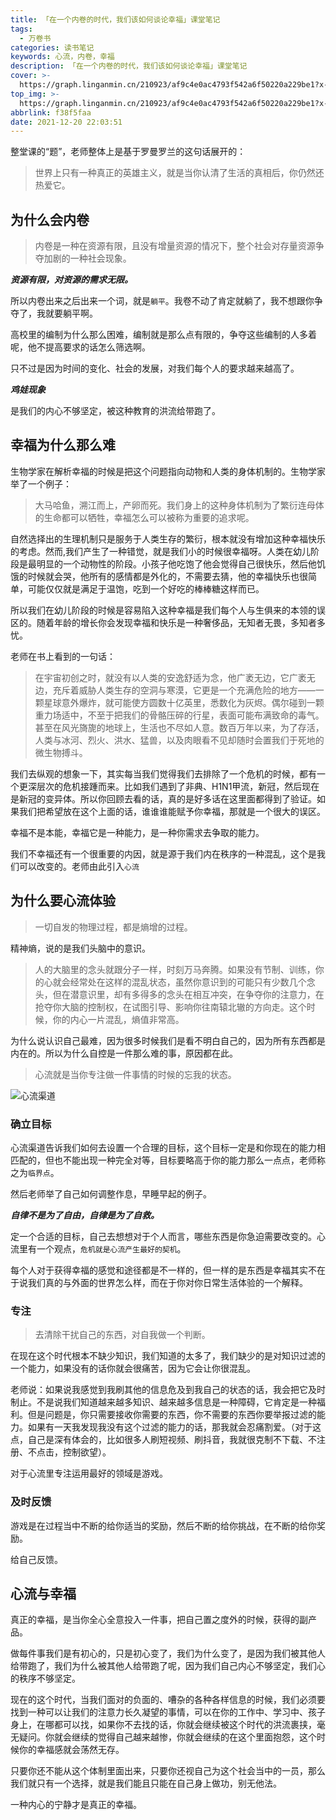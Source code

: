 ```yaml
---
title: 「在一个内卷的时代，我们该如何谈论幸福」课堂笔记
tags:
  - 万卷书
categories: 读书笔记
keywords: 心流，内卷，幸福
description: 「在一个内卷的时代，我们该如何谈论幸福」课堂笔记
cover: >-
  https://graph.linganmin.cn/210923/af9c4e0ac4793f542a6f50220a229be1?x-oss-process=image/format,webp/quality,q_10
top_img: >-
  https://graph.linganmin.cn/210923/af9c4e0ac4793f542a6f50220a229be1?x-oss-process=image/format,webp/quality,q_50
abbrlink: f38f5faa
date: 2021-12-20 22:03:51
---
```


整堂课的“题”，老师整体上是基于罗曼罗兰的这句话展开的：

> 世界上只有一种真正的英雄主义，就是当你认清了生活的真相后，你仍然还热爱它。

## 为什么会内卷

> 内卷是一种在资源有限，且没有增量资源的情况下，整个社会对存量资源争夺加剧的一种社会现象。

***资源有限，对资源的需求无限。***

所以内卷出来之后出来一个词，就是`躺平`。我卷不动了肯定就躺了，我不想跟你争夺了，我就要躺平啊。

高校里的编制为什么那么困难，编制就是那么点有限的，争夺这些编制的人多着呢，他不提高要求的话怎么筛选啊。

只不过是因为时间的变化、社会的发展，对我们每个人的要求越来越高了。

***鸡娃现象***

是我们的内心不够坚定，被这种教育的洪流给带跑了。

## 幸福为什么那么难

生物学家在解析幸福的时候是把这个问题指向动物和人类的身体机制的。生物学家举了一个例子：

> 大马哈鱼，溯江而上，产卵而死。我们身上的这种身体机制为了繁衍连母体的生命都可以牺牲，幸福怎么可以被称为重要的追求呢。

自然选择出的生理机制只是服务于人类生存的繁衍，根本就没有增加这种幸福快乐的考虑。然而,我们产生了一种错觉，就是我们小的时候很幸福呀。人类在幼儿阶段是最明显的一个动物性的阶段。小孩子他吃饱了他会觉得自己很快乐，然后他饥饿的时候就会哭，他所有的感情都是外化的，不需要去猜，他的幸福快乐也很简单，可能仅仅就是满足于温饱，吃到一个好吃的棒棒糖这样而已。

所以我们在幼儿阶段的时候是容易陷入这种幸福是我们每个人与生俱来的本领的误区的。随着年龄的增长你会发现幸福和快乐是一种奢侈品，无知者无畏，多知者多忧。

老师在书上看到的一句话：

> 在宇宙初创之时，就没有以人类的安逸舒适为念，他广袤无边，它广袤无边，充斥着威胁人类生存的空洞与寒漠，它更是一个充满危险的地方——一颗星球意外爆炸，就可能使方圆数十亿英里，悉数化为灰烬。偶尔碰到一颗重力场适中，不至于把我们的骨骼压碎的行星，表面可能布满致命的毒气。甚至在风光旖旎的地球上，生活也不尽如人意。数百万年以来，为了存活，人类与冰河、烈火、洪水、猛兽，以及肉眼看不见却随时会置我们于死地的微生物搏斗。

我们去纵观的想象一下，其实每当我们觉得我们去排除了一个危机的时候，都有一个更深层次的危机接踵而来。比如我们遇到了非典、H1N1甲流，新冠，然后现在是新冠的变异体。所以你回顾去看的话，真的是好多话在这里面都得到了验证。如果我们把希望放在这个上面的话，谁谁谁能赋予你幸福，那就是一个很大的误区。

幸福不是本能，幸福它是一种能力，是一种你需求去争取的能力。

我们不幸福还有一个很重要的内因，就是源于我们内在秩序的一种混乱，这个是我们可以改变的。老师由此引入`心流`

## 为什么要心流体验

> 一切自发的物理过程，都是熵增的过程。

精神熵，说的是我们头脑中的意识。

> 人的大脑里的念头就跟分子一样，时刻万马奔腾。如果没有节制、训练，你的心就会经常处在这样的混乱状态，虽然你意识到的可能只有少数几个念头，但在潜意识里，却有多得多的念头在相互冲突，在争夺你的注意力，在抢夺你大脑的控制权，在试图引导、影响你往南辕北辙的方向走。这个时候，你的内心一片混乱，熵值非常高。

为什么说认识自己最难，因为很多时候我们是看不明白自己的，因为所有东西都是内在的。所以为什么自控是一件那么难的事，原因都在此。

> 心流就是当你专注做一件事情的时候的忘我的状态。

![心流渠道](https://graph.linganmin.cn/210923/e9fecc65d1fb6a0bc3dd35c4759f594d?x-oss-process=image/format,webp/quality,q_60)

### 确立目标

心流渠道告诉我们如何去设置一个合理的目标，这个目标一定是和你现在的能力相匹配的，但也不能出现一种完全对等，目标要略高于你的能力那么一点点，老师称之为`临界点`。

然后老师举了自己如何调整作息，早睡早起的例子。

***自律不是为了自由，自律是为了自救。***

定一个合适的目标，自己去想想对于个人而言，哪些东西是你急迫需要改变的。心流里有一个观点，`危机就是心流产生最好的契机`。

每个人对于获得幸福的感觉和途径都是不一样的，但一样的是东西是幸福其实不在于说我们真的与外面的世界怎么样，而在于你对你日常生活体验的一个解释。

### 专注

> 去清除干扰自己的东西，对自我做一个判断。

在现在这个时代根本不缺少知识，我们知道的太多了，我们缺少的是对知识过滤的一个能力，如果没有的话你就会很痛苦，因为它会让你很混乱。

老师说：如果说我感觉到我刷其他的信息危及到我自己的状态的话，我会把它及时制止。不是说我们知道越来越多知识、越来越多信息是一种障碍，它肯定是一种福利。但是问题是，你只需要接收你需要的东西，你不需要的东西你要举报过滤的能力。如果有一天我发现我没有这个过滤的能力的话，那我就会忍痛割爱。（对于这点，自己是深有体会的，比如很多人刷短视频、刷抖音，我就很克制不下载、不注册、不点击，控制欲望）。

对于心流里专注运用最好的领域是游戏。

### 及时反馈

游戏是在过程当中不断的给你适当的奖励，然后不断的给你挑战，在不断的给你奖励。

给自己反馈。

## 心流与幸福

真正的幸福，是当你全心全意投入一件事，把自己置之度外的时候，获得的副产品。

做每件事我们是有初心的，只是初心变了，我们为什么变了，是因为我们被其他人给带跑了，我们为什么被其他人给带跑了呢，因为我们自己内心不够坚定，我们心的秩序不够坚定。

现在的这个时代，当我们面对的负面的、嘈杂的各种各样信息的时候，我们必须要找到一种可以让我们的注意力长久凝望的事情，可以在你的工作中、学习中、孩子身上，在哪都可以找，如果你不去找的话，你就会继续被这个时代的洪流裹挟，毫无疑问。你就会继续的觉得自己越来越惨，你就会继续的在这个里面抱怨，这个时候你的幸福感就会荡然无存。

只要你还不能从这个体制里面出来，只要你还视自己为这个社会当中的一员，那么我们就只有一个选择，就是我们能且只能在自己身上做功，别无他法。

一种内心的宁静才是真正的幸福。
